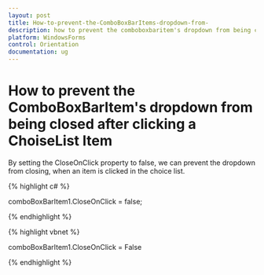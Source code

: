 ```yaml
---
layout: post
title: How-to-prevent-the-ComboBoxBarItems-dropdown-from-
description: how to prevent the comboboxbaritem's dropdown from being closed after clicking a choiselist item
platform: WindowsForms
control: Orientation
documentation: ug
---
```


# How to prevent the ComboBoxBarItem's dropdown from being closed after clicking a ChoiseList Item

By setting the CloseOnClick property to false, we can prevent the dropdown from closing, when an item is clicked in the choice list.

{% highlight c# %}

comboBoxBarItem1.CloseOnClick = false;

{% endhighlight %}

{% highlight vbnet %}

comboBoxBarItem1.CloseOnClick = False

{% endhighlight %}

